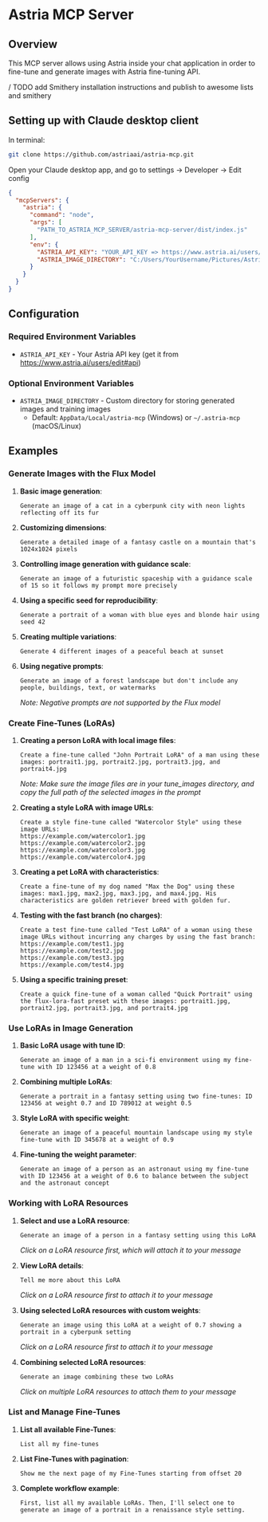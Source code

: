 # Astria MCP Server

## Overview
This MCP server allows using Astria inside your chat application in order to fine-tune and generate images with Astria fine-tuning API.

/ TODO add Smithery installation instructions and publish to awesome lists and smithery

## Setting up with Claude desktop client
In terminal:
```bash
git clone https://github.com/astriaai/astria-mcp.git
```

Open your Claude desktop app, and go to settings -> Developer -> Edit config
```JSON
{
  "mcpServers": {
    "astria": {
      "command": "node",
      "args": [
        "PATH_TO_ASTRIA_MCP_SERVER/astria-mcp-server/dist/index.js"
      ],
      "env": {
        "ASTRIA_API_KEY": "YOUR_API_KEY => https://www.astria.ai/users/edit#api",
        "ASTRIA_IMAGE_DIRECTORY": "C:/Users/YourUsername/Pictures/Astria"  // Optional: Custom directory for storing images
      }
    }
  }
}
```

## Configuration

### Required Environment Variables

- `ASTRIA_API_KEY` - Your Astria API key (get it from https://www.astria.ai/users/edit#api)

### Optional Environment Variables

- `ASTRIA_IMAGE_DIRECTORY` - Custom directory for storing generated images and training images
  - Default: `AppData/Local/astria-mcp` (Windows) or `~/.astria-mcp` (macOS/Linux)

## Examples

### Generate Images with the Flux Model

1. **Basic image generation**:
   ```
   Generate an image of a cat in a cyberpunk city with neon lights reflecting off its fur
   ```

2. **Customizing dimensions**:
   ```
   Generate a detailed image of a fantasy castle on a mountain that's 1024x1024 pixels
   ```

3. **Controlling image generation with guidance scale**:
   ```
   Generate an image of a futuristic spaceship with a guidance scale of 15 so it follows my prompt more precisely
   ```

4. **Using a specific seed for reproducibility**:
   ```
   Generate a portrait of a woman with blue eyes and blonde hair using seed 42
   ```

5. **Creating multiple variations**:
   ```
   Generate 4 different images of a peaceful beach at sunset
   ```

6. **Using negative prompts**:
   ```
   Generate an image of a forest landscape but don't include any people, buildings, text, or watermarks
   ```
   *Note: Negative prompts are not supported by the Flux model*

### Create Fine-Tunes (LoRAs)

1. **Creating a person LoRA with local image files**:
   ```
   Create a fine-tune called "John Portrait LoRA" of a man using these images: portrait1.jpg, portrait2.jpg, portrait3.jpg, and portrait4.jpg
   ```
   *Note: Make sure the image files are in your tune_images directory, and copy the full path of the selected images in the prompt*

2. **Creating a style LoRA with image URLs**:
   ```
   Create a style fine-tune called "Watercolor Style" using these image URLs:
   https://example.com/watercolor1.jpg
   https://example.com/watercolor2.jpg
   https://example.com/watercolor3.jpg
   https://example.com/watercolor4.jpg
   ```

3. **Creating a pet LoRA with characteristics**:
   ```
   Create a fine-tune of my dog named "Max the Dog" using these images: max1.jpg, max2.jpg, max3.jpg, and max4.jpg. His characteristics are golden retriever breed with golden fur.
   ```

4. **Testing with the fast branch (no charges)**:
   ```
   Create a test fine-tune called "Test LoRA" of a woman using these image URLs without incurring any charges by using the fast branch:
   https://example.com/test1.jpg
   https://example.com/test2.jpg
   https://example.com/test3.jpg
   https://example.com/test4.jpg
   ```

5. **Using a specific training preset**:
   ```
   Create a quick fine-tune of a woman called "Quick Portrait" using the flux-lora-fast preset with these images: portrait1.jpg, portrait2.jpg, portrait3.jpg, and portrait4.jpg
   ```

### Use LoRAs in Image Generation

1. **Basic LoRA usage with tune ID**:
   ```
   Generate an image of a man in a sci-fi environment using my fine-tune with ID 123456 at a weight of 0.8
   ```

2. **Combining multiple LoRAs**:
   ```
   Generate a portrait in a fantasy setting using two fine-tunes: ID 123456 at weight 0.7 and ID 789012 at weight 0.5
   ```

3. **Style LoRA with specific weight**:
   ```
   Generate an image of a peaceful mountain landscape using my style fine-tune with ID 345678 at a weight of 0.9
   ```

4. **Fine-tuning the weight parameter**:
   ```
   Generate an image of a person as an astronaut using my fine-tune with ID 123456 at a weight of 0.6 to balance between the subject and the astronaut concept
   ```

### Working with LoRA Resources

1. **Select and use a LoRA resource**:
   ```
   Generate an image of a person in a fantasy setting using this LoRA
   ```
   *Click on a LoRA resource first, which will attach it to your message*

2. **View LoRA details**:
   ```
   Tell me more about this LoRA
   ```
   *Click on a LoRA resource first to attach it to your message*

3. **Using selected LoRA resources with custom weights**:
   ```
   Generate an image using this LoRA at a weight of 0.7 showing a portrait in a cyberpunk setting
   ```
   *Click on a LoRA resource first to attach it to your message*

4. **Combining selected LoRA resources**:
   ```
   Generate an image combining these two LoRAs
   ```
   *Click on multiple LoRA resources to attach them to your message*

### List and Manage Fine-Tunes

1. **List all available Fine-Tunes**:
   ```
   List all my fine-tunes
   ```

2. **List Fine-Tunes with pagination**:
   ```
   Show me the next page of my Fine-Tunes starting from offset 20
   ```

3. **Complete workflow example**:
   ```
   First, list all my available LoRAs. Then, I'll select one to generate an image of a portrait in a renaissance style setting.
   ```

